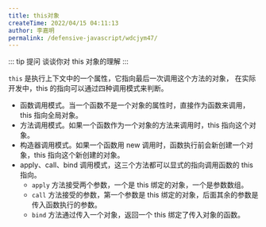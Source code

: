 ```yaml
---
title: this对象
createTime: 2022/04/15 04:11:13
author: 李嘉明
permalink: /defensive-javascript/wdcjym47/
---
```


::: tip 提问
谈谈你对 this 对象的理解
:::

`this` 是执行上下文中的一个属性，它指向最后一次调用这个方法的对象，
在实际开发中，this 的指向可以通过四种调用模式来判断。

- 函数调用模式。当一个函数不是一个对象的属性时，直接作为函数来调用，this 指向全局对象。
- 方法调用模式。如果一个函数作为一个对象的方法来调用时，this 指向这个对象。
- 构造器调用模式。如果一个函数用 new 调用时，函数执行前会新创建一个对象，this 指向这个新创建的对象。
- apply、call、bind 调用模式，这三个方法都可以显式的指向调用函数的 this 指向。
  - `apply` 方法接受两个参数，一个是 this 绑定的对象，一个是参数数组。
  - `call` 方法接受的参数，第一个参数是 this 绑定的对象，后面其余的参数是传入函数执行的参数。
  - `bind` 方法通过传入一个对象，返回一个 this 绑定了传入对象的函数。

